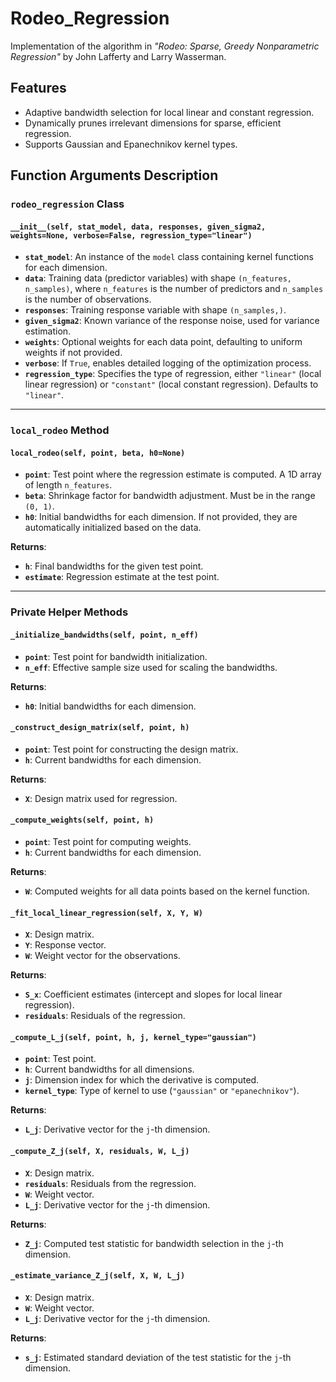 # Rodeo_Regression

Implementation of the algorithm in *"Rodeo: Sparse, Greedy Nonparametric Regression"* by John Lafferty and Larry Wasserman.

## Features
- Adaptive bandwidth selection for local linear and constant regression.
- Dynamically prunes irrelevant dimensions for sparse, efficient regression.
- Supports Gaussian and Epanechnikov kernel types.
## Function Arguments Description

### **`rodeo_regression` Class**
#### `__init__(self, stat_model, data, responses, given_sigma2, weights=None, verbose=False, regression_type="linear")`
- **`stat_model`**: An instance of the `model` class containing kernel functions for each dimension.
- **`data`**: Training data (predictor variables) with shape `(n_features, n_samples)`, where `n_features` is the number of predictors and `n_samples` is the number of observations.
- **`responses`**: Training response variable with shape `(n_samples,)`.
- **`given_sigma2`**: Known variance of the response noise, used for variance estimation.
- **`weights`**: Optional weights for each data point, defaulting to uniform weights if not provided.
- **`verbose`**: If `True`, enables detailed logging of the optimization process.
- **`regression_type`**: Specifies the type of regression, either `"linear"` (local linear regression) or `"constant"` (local constant regression). Defaults to `"linear"`.

---

### **`local_rodeo` Method**
#### `local_rodeo(self, point, beta, h0=None)`
- **`point`**: Test point where the regression estimate is computed. A 1D array of length `n_features`.
- **`beta`**: Shrinkage factor for bandwidth adjustment. Must be in the range `(0, 1)`.
- **`h0`**: Initial bandwidths for each dimension. If not provided, they are automatically initialized based on the data.

**Returns**:
- **`h`**: Final bandwidths for the given test point.
- **`estimate`**: Regression estimate at the test point.

---

### **Private Helper Methods**
#### `_initialize_bandwidths(self, point, n_eff)`
- **`point`**: Test point for bandwidth initialization.
- **`n_eff`**: Effective sample size used for scaling the bandwidths.

**Returns**:
- **`h0`**: Initial bandwidths for each dimension.

#### `_construct_design_matrix(self, point, h)`
- **`point`**: Test point for constructing the design matrix.
- **`h`**: Current bandwidths for each dimension.

**Returns**:
- **`X`**: Design matrix used for regression.

#### `_compute_weights(self, point, h)`
- **`point`**: Test point for computing weights.
- **`h`**: Current bandwidths for each dimension.

**Returns**:
- **`W`**: Computed weights for all data points based on the kernel function.

#### `_fit_local_linear_regression(self, X, Y, W)`
- **`X`**: Design matrix.
- **`Y`**: Response vector.
- **`W`**: Weight vector for the observations.

**Returns**:
- **`S_x`**: Coefficient estimates (intercept and slopes for local linear regression).
- **`residuals`**: Residuals of the regression.

#### `_compute_L_j(self, point, h, j, kernel_type="gaussian")`
- **`point`**: Test point.
- **`h`**: Current bandwidths for all dimensions.
- **`j`**: Dimension index for which the derivative is computed.
- **`kernel_type`**: Type of kernel to use (`"gaussian"` or `"epanechnikov"`).

**Returns**:
- **`L_j`**: Derivative vector for the `j`-th dimension.

#### `_compute_Z_j(self, X, residuals, W, L_j)`
- **`X`**: Design matrix.
- **`residuals`**: Residuals from the regression.
- **`W`**: Weight vector.
- **`L_j`**: Derivative vector for the `j`-th dimension.

**Returns**:
- **`Z_j`**: Computed test statistic for bandwidth selection in the `j`-th dimension.

#### `_estimate_variance_Z_j(self, X, W, L_j)`
- **`X`**: Design matrix.
- **`W`**: Weight vector.
- **`L_j`**: Derivative vector for the `j`-th dimension.

**Returns**:
- **`s_j`**: Estimated standard deviation of the test statistic for the `j`-th dimension.
